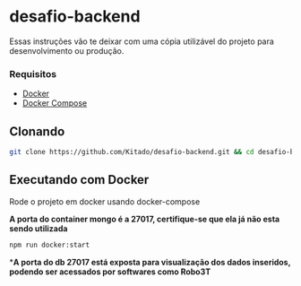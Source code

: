 # desafio-backend

Essas instruções vão te deixar com uma cópia utilizável do projeto para desenvolvimento ou produção.

### Requisitos

* [Docker](https://www.docker.com/get-docker)
* [Docker Compose](https://docs.docker.com/compose/install/#install-compose)

## Clonando
```sh
git clone https://github.com/Kitado/desafio-backend.git && cd desafio-backend/crawlers
```

## Executando com Docker

Rode o projeto em docker usando docker-compose

**A porta do container mongo é a 27017, certifique-se que ela já não esta sendo utilizada**
```sh
npm run docker:start
```

***A porta do db 27017 está exposta para visualização dos dados inseridos, podendo ser acessados por softwares como Robo3T**
